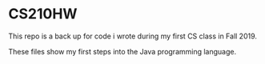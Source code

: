 # CS210HW
This repo is a back up for code i wrote during my first CS class in Fall 2019.      

These files show my first steps into the Java programming language.
